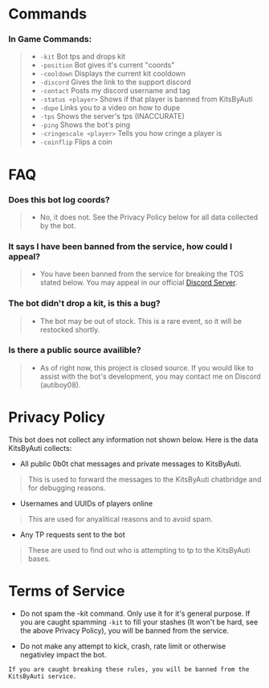 # Commands

### In Game Commands:
> - `-kit` Bot tps and drops kit
> - `-position` Bot gives it's current "coords"
> - `-cooldown` Displays the current kit cooldown
> - `-discord` Gives the link to the support discord
> - `-contact` Posts my discord username and tag
> - `-status <player>` Shows if that player is banned from KitsByAuti
> - `-dupe` Links you to a video on how to dupe
> - `-tps` Shows the server's tps (INACCURATE)
> - `-ping` Shows the bot's ping
> - `-cringescale <player>` Tells you how cringe a player is
> - `-coinflip` Flips a coin

# FAQ
### Does this bot log coords?
> - No, it does not. See the Privacy Policy below for all data collected by the bot.

### It says I have been banned from the service, how could I appeal?
> - You have been banned from the service for breaking the TOS stated below. You may appeal in our official [Discord Server](https://discord.gg/jQcKWpJAaS).

### The bot didn't drop a kit, is this a bug?
> - The bot may be out of stock. This is a rare event, so it will be restocked shortly.

### Is there a public source availible?
> - As of right now, this project is closed source. If you would like to assist with the bot's development, you may contact me on Discord (autiboy08).

# Privacy Policy
This bot does not collect any information not shown below. Here is the data KitsByAuti collects:

- All public 0b0t chat messages and private messages to KitsByAuti.
> This is used to forward the messages to the KitsByAuti chatbridge and for debugging reasons.
- Usernames and UUIDs of players online
> This are used for anyalitical reasons and to avoid spam.
- Any TP requests sent to the bot
> These are used to find out who is attempting to tp to the KitsByAuti bases.

# Terms of Service

- Do not spam the -kit command. Only use it for it's general purpose. If you are caught spamming `-kit` to fill your stashes (It won't be hard, see the above Privacy Policy), you will be banned from the service.

- Do not make any attempt to kick, crash, rate limit or otherwise negativley impact the bot.


`If you are caught breaking these rules, you will be banned from the KitsByAuti service.`

